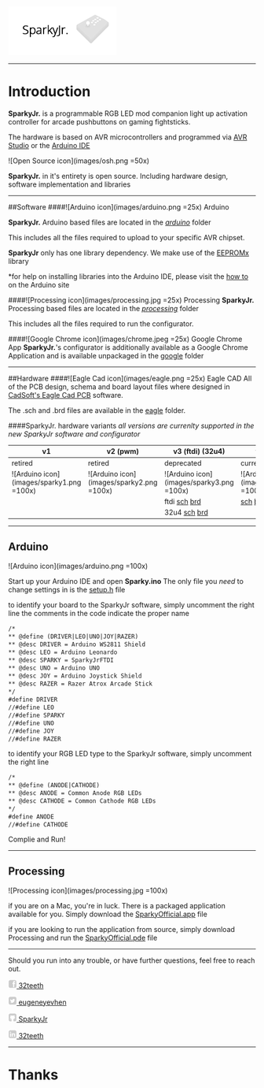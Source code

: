 ![SparkyJr icon](images/logo.png)

***

# Introduction

**SparkyJr.** is a programmable RGB LED mod companion light up activation controller for arcade pushbuttons on gaming fightsticks.

The hardware is based on AVR microcontrollers and programmed via [AVR Studio](http://www.atmel.ca/microsite/atmel_studio6/) or the [Arduino IDE](http://arduino.cc/en/Main/Software)

![Open Source icon](images/osh.png =50x)

**SparkyJr.** in it's entirety is open source. Including hardware design, software implementation and libraries
***
##Software
####![Arduino icon](images/arduino.png =25x) Arduino

**SparkyJr.** Arduino based files are located in the *[arduino](https://github.com/32teeth/SparkyJr/tree/gh-pages/arduino/Sparky)* folder

This includes all the files required to upload to your specific AVR chipset.

**SparkyJr** only has one library dependency. We make use of the [EEPROMx](https://github.com/autohome/autohome-arduino/tree/master/libraries/EEPROMx) library

*for help on installing libraries into the Arduino IDE, please visit the [how to](http://arduino.cc/en/Guide/Libraries) on the Arduino site

####![Processing icon](images/processing.jpg =25x) Processing
**SparkyJr.** Processing based files are located in the *[processing](https://github.com/32teeth/SparkyJr/tree/gh-pages/processing)* folder

This includes all the files required to run the configurator.

####![Google Chrome icon](images/chrome.jpeg =25x) Google Chrome App
**SparkyJr.**'s configurator is additionally available as a Google Chrome Application and is available unpackaged in the [google](https://github.com/32teeth/SparkyJr/tree/gh-pages/google) folder

***
##Hardware
####![Eagle Cad icon](images/eagle.png =25x) Eagle CAD
All of the PCB design, schema and board layout files where designed in [CadSoft's Eagle Cad PCB](http://www.cadsoftusa.com/eagle-pcb-design-software/product-overview/?language=en) software.

The .sch and .brd files are available in the [eagle](https://github.com/32teeth/SparkyJr/tree/gh-pages/eagle) folder.

####SparkyJr. hardware variants
*all versions are currenlty supported in the new SparkyJr software and configurator*

|  v1 | v2 (pwm)  | v3 (ftdi) (32u4)  | *v4* (current)  | v4 (expansion) |
|---|---|---|---|---|
|retired|retired|deprecated|current release|expansion board|
|  ![Arduino icon](images/sparky1.png =100x) |  ![Arduino icon](images/sparky2.png =100x) | ![Arduino icon](images/sparky3.png =100x)  |  ![Arduino icon](images/sparky4.png =100x) |  ![Arduino icon](images/sparky5.png =100x) |
|   |   |  ftdi [sch](https://github.com/32teeth/SparkyJr/blob/gh-pages/eagle/SparkyJr_v4FTDI.sch) [brd](https://github.com/32teeth/SparkyJr/blob/gh-pages/eagle/SparkyJr_v4FTDI.brd) |  [sch](https://github.com/32teeth/SparkyJr/blob/gh-pages/eagle/SparkySpecialK.sch) [brd](https://github.com/32teeth/SparkyJr/blob/gh-pages/eagle/SparkySpecialK.brd) | [sch](https://github.com/32teeth/SparkyJr/blob/gh-pages/eagle/SparkySpecialKExpansion.sch) [brd](https://github.com/32teeth/SparkyJr/blob/gh-pages/eagle/SparkySpecialKExpansion.brd)  |
|   |   |  32u4 [sch](https://github.com/32teeth/SparkyJr/blob/gh-pages/eagle/SparkyJr_v432u4.sch) [brd](https://github.com/32teeth/SparkyJr/blob/gh-pages/eagle/SparkyJr_v432u4.brd) |   |   |

***
## Arduino
![Arduino icon](images/arduino.png =100x)

Start up your Arduino IDE and open **Sparky.ino**
The only file you *need* to change settings in is the [setup.h](https://github.com/32teeth/SparkyJr/blob/gh-pages/arduino/Sparky/setup.h) file

to identify your board to the SparkyJr software, simply uncomment the right line
the comments in the code indicate the proper name

```
/*
** @define (DRIVER|LEO|UNO|JOY|RAZER)
** @desc DRIVER = Arduino WS2811 Shield
** @desc LEO = Arduino Leonardo
** @desc SPARKY = SparkyJrFTDI
** @desc UNO = Arduino UNO
** @desc JOY = Arduino Joystick Shield
** @desc RAZER = Razer Atrox Arcade Stick
*/
#define DRIVER
//#define LEO
//#define SPARKY
//#define UNO
//#define JOY
//#define RAZER
```
to identify your RGB LED type to the SparkyJr software, simply uncomment the right line

```
/*
** @define (ANODE|CATHODE)
** @desc ANODE = Common Anode RGB LEDs
** @desc CATHODE = Common Cathode RGB LEDs
*/
#define ANODE
//#define CATHODE
```
Complie and Run!

***
## Processing
![Processing icon](images/processing.jpg =100x)

if you are on a Mac, you're in luck. There is a packaged application available for you. Simply download the [SparkyOfficial.app](https://github.com/32teeth/SparkyJr/tree/gh-pages/processing/SparkyOfficial/SparkyOfficial/application.macosx/SparkyOfficial.app) file

if you are looking to run the application from source, simply download Processing and run the [SparkyOfficial.pde](https://github.com/32teeth/SparkyJr/blob/gh-pages/processing/SparkyOfficial/SparkyOfficial/SparkyOfficial.pde) file

***
Should you run into any trouble, or have further questions, feel free to reach out.

[![Facebook icon](images/fb.png) 32teeth](https://www.facebook.com/32teeth)

[![Twitter icon](images/tw.png) eugeneyevhen](https://twitter.com/eugeneyevhen)

[![Github icon](images/gh.png) SparkyJr](32teeth.github.io/SparkyJr)

[![LinkedIn icon](images/li.png) 32teeth](http://ca.linkedin.com/in/32teeth)

***
# Thanks
